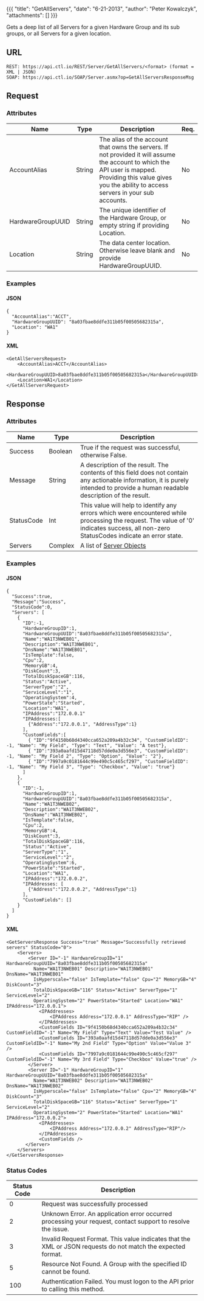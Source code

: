 {{{
  "title": "GetAllServers",
  "date": "6-21-2013",
  "author": "Peter Kowalczyk",
  "attachments": []
}}}

Gets a deep list of all Servers for a given Hardware Group and its sub groups, or all Servers for a given location.

## URL

    REST: https://api.ctl.io/REST/Server/GetAllServers/<format> (format = XML | JSON)
    SOAP: https://api.ctl.io/SOAP/Server.asmx?op=GetAllServersResponseMsg

## Request

### Attributes

| Name | Type | Description | Req. |
| --- | --- | --- | --- |
| AccountAlias | String | The alias of the account that owns the servers. If not provided it will assume the account to which the API user is mapped. Providing this value gives you the ability to access servers in your sub accounts. | No |
| HardwareGroupUUID | String | The unique identifier of the Hardware Group, or empty string if providing Location. | No |
| Location | String | The data center location.  Otherwise leave blank and provide HardwareGroupUUID. | No |

### Examples

#### JSON

    {
      "AccountAlias":"ACCT",
      "HardwareGroupUUID": "8a03fbae8ddfe311b05f00505682315a",
      "Location": "WA1"
    }

#### XML

    <GetAllServersRequest>
        <AccountAlias>ACCT</AccountAlias>
        <HardwareGroupUUID>8a03fbae8ddfe311b05f00505682315a</HardwareGroupUUID>
        <Location>WA1</Location>
    </GetAllServersRequest>

## Response

### Attributes

| Name | Type | Description |
| --- | --- | --- |
| Success | Boolean | True if the request was successful, otherwise False. |
| Message | String | A description of the result. The contents of this field does not contain any actionable information, it is purely intended to provide a human readable description of the result. |
| StatusCode | Int | This value will help to identify any errors which were encountered while processing the request. The value of '0' indicates success, all non-zero StatusCodes indicate an error state. |
| Servers | Complex | A list of [Server Objects](../Server/server-object.md) |

### Examples

#### JSON

    {
      "Success":true,
      "Message":"Success",
      "StatusCode":0,
      "Servers": [
        {
          "ID":-1,
          "HardwareGroupID":1,
          "HardwareGroupUUID":"8a03fbae8ddfe311b05f00505682315a",
          "Name":"WA1T3NWEB01",
          "Description":"WA1T3NWEB01",
          "DnsName":"WA1T3NWEB01",
          "IsTemplate":false,
          "Cpu":2,
          "MemoryGB":4,
          "DiskCount":3,
          "TotalDiskSpaceGB":116,
          "Status":"Active",
          "ServerType":"2",
          "ServiceLevel":"1",
          "OperatingSystem":4,
          "PowerState":"Started",
          "Location":"WA1",
          "IPAddress":"172.0.0.1"
          "IPAddresses:[
            {"Address":"172.0.0.1", "AddressType":1}
          ],
          "CustomFields":[
            { "ID":"9f4150b68d4340cca652a209a4b32c34", "CustomFieldID": -1, "Name": "My Field", "Type": "Text", "Value": "A test"},
            { "ID":"393a0aafd15d47118d57dde0a3d556e3", "CustomFieldID": -1, "Name": "My Field 2", "Type": "Option", "Value": "2"},
            { "ID":"7997a9c0181644c99e490c5c465cf297", "CustomFieldID": -1, "Name": "My Field 3", "Type": "Checkbox", "Value": "true"}
          ]
        },
        {
          "ID":-1,
          "HardwareGroupID":1,
          "HardwareGroupUUID":"8a03fbae8ddfe311b05f00505682315a",
          "Name":"WA1T3NWEB02",
          "Description":"WA1T3NWEB02",
          "DnsName":"WA1T3NWEB02",
          "IsTemplate":false,
          "Cpu":2,
          "MemoryGB":4,
          "DiskCount":3,
          "TotalDiskSpaceGB":116,
          "Status":"Active",
          "ServerType":"1",
          "ServiceLevel":"2",
          "OperatingSystem":6,
          "PowerState":"Started",
          "Location":"WA1",
          "IPAddress":"172.0.0.2",
          "IPAddresses: [
            {"Address":"172.0.0.2", "AddressType":1}
          ],
          "CustomFields": []
        }
      ]
    }

#### XML

    <GetServersResponse Success="true" Message="Successfully retrieved servers" StatusCode="0">
        <Servers>
            <Server ID="-1" HardwareGroupID="1" HardwareGroupUUID="8a03fbae8ddfe311b05f00505682315a"
              Name="WA1T3NWEB01" Description="WA1T3NWEB01" DnsName="WA1T3NWEB01"
              IsHyperscale="false" IsTemplate="false" Cpu="2" MemoryGB="4" DiskCount="3"
              TotalDiskSpaceGB="116" Status="Active" ServerType="1" ServiceLevel="2"
              OperatingSystem="2" PowerState="Started" Location="WA1" IPAddress="172.0.0.1">
                <IPAddresses>
                    <IPAddress Address="172.0.0.1" AddressType="RIP" />
                </IPAddresses>
                <CustomFields ID="9f4150b68d4340cca652a209a4b32c34" CustomFieldID="-1" Name="My Field" Type="Text" Value="Test Value" />
                <CustomFields ID="393a0aafd15d47118d57dde0a3d556e3" CustomFieldID="-1" Name="My 2nd Field" Type="Option" Value="Value 3" />
                <CustomFields ID="7997a9c0181644c99e490c5c465cf297" CustomFieldID="-1" Name="My 3rd Field" Type="Checkbox" Value="true" />
            </Server>
            <Server ID="-1" HardwareGroupID="1" HardwareGroupUUID="8a03fbae8ddfe311b05f00505682315a"
              Name="WA1T3NWEB02" Description="WA1T3NWEB02" DnsName="WA1T3NWEB02"
              IsHyperscale="false" IsTemplate="false" Cpu="2" MemoryGB="4" DiskCount="3"
              TotalDiskSpaceGB="116" Status="Active" ServerType="1" ServiceLevel="2"
              OperatingSystem="2" PowerState="Started" Location="WA1" IPAddress="172.0.0.2">
                <IPAddresses>
                    <IPAddress Address="172.0.0.2" AddressType="RIP"/>
                </IPAddresses>
                <CustomFields />
           </Server>
        </Servers>
    </GetServersResponse>

### Status Codes

| Status Code | Description |
| --- | --- |
| 0 | Request was successfully processed |
| 2 | Unknown Error.  An application error occurred processing your request, contact support to resolve the issue. |
| 3 | Invalid Request Format. This value indicates that the XML or JSON requests do not match the expected format. |
| 5 | Resource Not Found.  A Group with the specified ID cannot be found. |
| 100 | Authentication Failed.  You must logon to the API prior to calling this method. |
